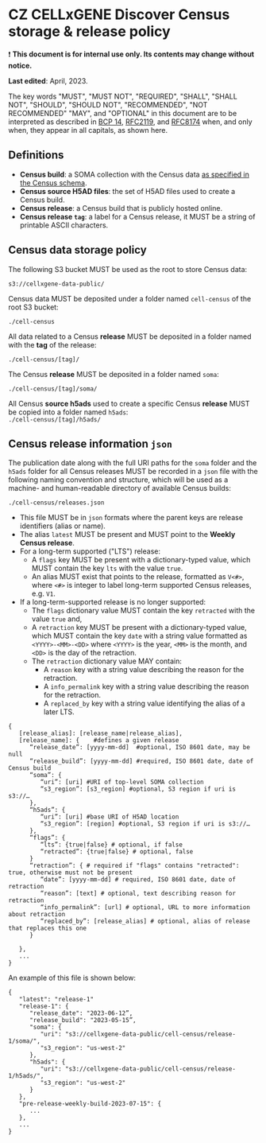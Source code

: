 # CZ CELLxGENE Discover Census storage & release policy

:exclamation: **This document is for internal use only. Its contents may change without notice.**

**Last edited**: April, 2023.

The key words "MUST", "MUST NOT", "REQUIRED", "SHALL", "SHALL NOT", "SHOULD", "SHOULD NOT", "RECOMMENDED", "NOT RECOMMENDED" "MAY", and "OPTIONAL" in this document are to be interpreted as described in [BCP 14](https://tools.ietf.org/html/bcp14), [RFC2119](https://www.rfc-editor.org/rfc/rfc2119.txt), and [RFC8174](https://www.rfc-editor.org/rfc/rfc8174.txt) when, and only when, they appear in all capitals, as shown here.

## Definitions

* **Census build**: a SOMA collection with the Census data [as specified in the Census schema](https://github.com/chanzuckerberg/cell-census/blob/main/docs/cell_census_schema.md#data-encoding-and-organization). 
* **Census source H5AD files**: the set of H5AD files used to create a Census build.
* **Census release**: a Census build that is publicly hosted online.
* **Census release `tag`**:  a label for a Census release, it MUST be a string of printable ASCII characters.

## Census data storage policy

The following S3 bucket MUST be used as the root to store Census data:

`s3://cellxgene-data-public/`

Census data MUST be deposited under a folder named `cell-census` of the root S3 bucket:
 
 `./cell-census`
 
All data related to a Census **release** MUST be deposited in a folder named with the **tag** of the release:

 `./cell-census/[tag]/`

The Census **release** MUST be deposited in a folder named `soma`:

`./cell-census/[tag]/soma/`

All Census **source h5ads** used to create a specific Census **release** MUST be copied into a folder named `h5ads`:	
`./cell-census/[tag]/h5ads/`

## Census release information `json`


The publication date along with the full URI paths for the `soma` folder and the `h5ads` folder for all Census releases MUST be recorded in a `json` file with the following naming convention and structure, which will be used as a machine- and human-readable directory of available Census builds:


`./cell-census/releases.json`

* This file MUST be in `json` formats where the parent keys are release identifiers (alias or name). 
* The alias `latest` MUST be present and MUST point to the **Weekly Census release**. 
* For a long-term supported ("LTS") release:
    * A `flags` key MUST be present with a dictionary-typed value, which MUST contain the key `lts` with the value `true`. 
    * An alias MUST exist that points to the release, formatted as `V<#>`, where `<#>` is integer  to label long-term supported Census releases, e.g. `V1`.
* If a long-term-supported release is no longer supported:
    * The `flags` dictionary value MUST contain the key `retracted` with the value `true` and, 
    * A `retraction` key MUST be present with a dictionary-typed value, which MUST contain the key `date` with a string value formatted as `<YYYY>-<MM>-<DD>` where `<YYYY>` is the year, `<MM>` is the month, and `<DD>` is the day of the retraction.
    * The `retraction` dictionary value MAY contain:
        * A `reason` key with a string value describing the reason for the retraction.
        * A `info_permalink` key with a string value describing the reason for the retraction.
        * A `replaced_by` key with a string value identifying the alias of a later LTS.
    


```
{
   [release_alias]: [release_name|release_alias],
   [release_name]: {	#defines a given release
      “release_date”: [yyyy-mm-dd]  #optional, ISO 8601 date, may be null
      “release_build”: [yyyy-mm-dd] #required, ISO 8601 date, date of Census build
      “soma”: {
         “uri”: [uri] #URI of top-level SOMA collection
         “s3_region”: [s3_region] #optional, S3 region if uri is s3://…
      },
      “h5ads”: {
         “uri”: [uri] #base URI of H5AD location
         “s3_region”: [region] #optional, S3 region if uri is s3://…
      },
      “flags”: {
         “lts”: {true|false} # optional, if false
         “retracted”: {true|false} # optional, false
      }
      “retraction”: { # required if "flags" contains "retracted": true, otherwise must not be present
         “date”: [yyyy-mm-dd] # required, ISO 8601 date, date of retraction
         “reason”: [text] # optional, text describing reason for retraction
         “info_permalink”: [url] # optional, URL to more information about retraction
         “replaced_by”: [release_alias] # optional, alias of release that replaces this one
      }
      
   },
   ...
}
```

An example of this file is shown below:

```
{
   "latest": "release-1"
   "release-1": {
      "release_date": "2023-06-12”,
      "release_build": "2023-05-15”,
      "soma": {
         "uri": "s3://cellxgene-data-public/cell-census/release-1/soma/",
         "s3_region": "us-west-2"
      },
      "h5ads": {
         "uri": "s3://cellxgene-data-public/cell-census/release-1/h5ads/",
         "s3_region": "us-west-2"
      }
   },
   "pre-release-weekly-build-2023-07-15": {
      ...
   },
   ...
}
```


